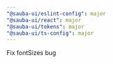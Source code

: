 ```yaml
---
"@sauba-ui/eslint-config": major
"@sauba-ui/react": major
"@sauba-ui/tokens": major
"@sauba-ui/ts-config": major
---
```


Fix fontSizes bug
